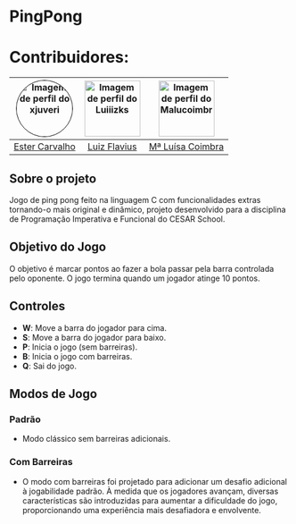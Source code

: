 # PingPong

# Contribuidores:
| <img src="https://github.com/ester-acm.png" alt="Imagem de perfil do xjuveri" style="border-radius: 50%; border: 1px solid #000; width: 100px; height: 100px;"> | <img src="https://github.com/Luiiizks.png" alt="Imagem de perfil do Luiiizks" width="100" height="100"> | <img src="https://github.com/Malucoimbr.png" alt="Imagem de perfil do Malucoimbr" width="100" height="100"> 
| :----------------------------------------------------------------------------------------------------: | :----------------------------------------------------------------------------------------------------: | :----------------------------------------------------------------------------------------------------: 
| [Ester Carvalho](https://github.com/ster-acm) | [Luiz Flavius](https://github.com/Luiiizks) | [Mª Luísa Coimbra](https://github.com/Malucoimbr)                                                                                                            
## Sobre o projeto
  Jogo de ping pong feito na linguagem C com funcionalidades extras tornando-o mais original e dinâmico, projeto desenvolvido para a disciplina de Programação Imperativa e Funcional do CESAR School.

## Objetivo do Jogo
O objetivo é marcar pontos ao fazer a bola passar pela barra controlada pelo oponente. O jogo termina quando um jogador atinge 10 pontos.

## Controles
- **W**: Move a barra do jogador para cima.
- **S**: Move a barra do jogador para baixo.
- **P**: Inicia o jogo (sem barreiras).
- **B**: Inicia o jogo com barreiras.
- **Q**: Sai do jogo.

## Modos de Jogo

### Padrão
- Modo clássico sem barreiras adicionais.

### Com Barreiras
- O modo com barreiras foi projetado para adicionar um desafio adicional à jogabilidade padrão. À medida que os jogadores avançam, diversas características são introduzidas para aumentar a dificuldade do jogo, proporcionando uma experiência mais desafiadora e envolvente.




